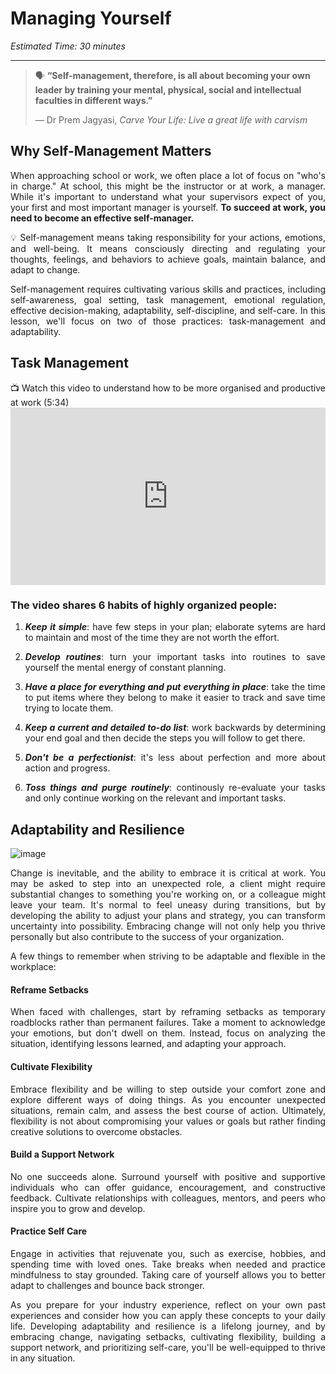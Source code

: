 # Managing Yourself

*Estimated Time: 30 minutes*

---

>  🗣 **“Self-management, therefore, is all about becoming your own leader by training your mental, physical, social and intellectual faculties in different ways.”**
>
>  — Dr Prem Jagyasi, _Carve Your Life: Live a great life with carvism_
<div style='text-align: justify;'>

 ## Why Self-Management Matters
 When approaching school or work, we often place a lot of focus on "who's in charge." At school, this might be the instructor or at work, a manager. While it's important to understand what your supervisors expect of you, your first and most important manager is yourself. **To succeed at work, you need to become an effective self-manager.** 
 
 <aside>
  💡 Self-management means taking responsibility for your actions, emotions, and well-being. It means consciously directing and regulating your thoughts, feelings, and behaviors to achieve goals, maintain balance, and adapt to change.
 </aside>
 
Self-management requires cultivating various skills and practices, including self-awareness, goal setting, task management, emotional regulation, effective decision-making, adaptability, self-discipline, and self-care. In this lesson, we'll focus on two of those practices: task-management and adaptability. 

 
 ## Task Management 

<aside> 
 📺 Watch this video to understand how to be more organised and productive at work (5:34)
 </aside>

 <div style="position: relative; padding-bottom: 56.25%; height: 0;">
  <iframe width="560" height="315" src="https://www.youtube.com/embed/88MjoZalHpM" title="YouTube video player" frameborder="0" allow="accelerometer; autoplay; clipboard-write; encrypted-media; gyroscope; picture-in-picture; web-share" allowfullscreen style="position: absolute; top: 0; left: 0; width: 100%; height: 100%;"></iframe>
</div>

### The video shares 6 habits of highly organized people:
 
1. _**Keep it simple**_: have few steps in your plan; elaborate sytems are hard to maintain and most of the time they are not worth the effort.
 
2. _**Develop routines**_: turn your important tasks into routines to save yourself the mental energy of constant planning.
 
3. _**Have a place for everything and put everything in place**_: take the time to put items where they belong to make it easier to track and save time trying to locate them.
 
4. _**Keep a current and detailed to-do list**_: work backwards by determining your end goal and then decide the steps you will follow to get there.
 
5. _**Don't be a perfectionist**_: it's less about perfection and more about action and progress.
 
6. _**Toss things and purge routinely**_: continously re-evaluate your tasks and only continue working on the relevant and important tasks.


## Adaptability and Resilience
![image](https://github.com/kiboschool/industry-experience/assets/1774663/2e5f781f-2b61-462c-a3f2-b80baaa9a386)


Change is inevitable, and the ability to embrace it is critical at work. You may be asked to step into an unexpected role, a client might require substantial changes to something you're working on, or a colleague might leave your team. It's normal to feel uneasy during transitions, but by developing the ability to adjust your plans and strategy, you can transform uncertainty into possibility. Embracing change will not only help you thrive personally but also contribute to the success of your organization.

A few things to remember when striving to be adaptable and flexible in the workplace:

#### Reframe Setbacks

When faced with challenges, start by reframing setbacks as temporary roadblocks rather than permanent failures. Take a moment to acknowledge your emotions, but don't dwell on them. Instead, focus on analyzing the situation, identifying lessons learned, and adapting your approach.

#### Cultivate Flexibility

Embrace flexibility and be willing to step outside your comfort zone and explore different ways of doing things. As you encounter unexpected situations, remain calm, and assess the best course of action. Ultimately, flexibility is not about compromising your values or goals but rather finding creative solutions to overcome obstacles.

#### Build a Support Network

No one succeeds alone. Surround yourself with positive and supportive individuals who can offer guidance, encouragement, and constructive feedback. Cultivate relationships with colleagues, mentors, and peers who inspire you to grow and develop.

#### Practice Self Care

Engage in activities that rejuvenate you, such as exercise, hobbies, and spending time with loved ones. Take breaks when needed and practice mindfulness to stay grounded. Taking care of yourself allows you to better adapt to challenges and bounce back stronger.


As you prepare for your industry experience, reflect on your own past experiences and consider how you can apply these concepts to your daily life. Developing adaptability and resilience is a lifelong journey, and by embracing change, navigating setbacks, cultivating flexibility, building a support network, and prioritizing self-care, you'll be well-equipped to thrive in any situation.


